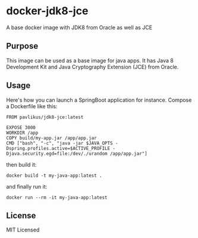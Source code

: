 # docker-jdk8-jce
A base docker image with JDK8 from Oracle as well as JCE

## Purpose

This image can be used as a base image for java apps. It has Java 8 Development Kit and Java Cryptography Extension (JCE) from Oracle.

## Usage

Here's how you can launch a SpringBoot application for instance. Compose a Dockerfile like this:

```
FROM pavlikus/jdk8-jce:latest

EXPOSE 3000
WORKDIR /app
COPY build/my-app.jar /app/app.jar
CMD ["bash", "-c", "java -jar $JAVA_OPTS -Dspring.profiles.active=$ACTIVE_PROFILE -Djava.security.egd=file:/dev/./urandom /app/app.jar"]
```

then build it:

```
docker build -t my-java-app:latest .
```

and finally run it:

```
docker run --rm -it my-java-app:latest
```

## License

MIT Licensed
